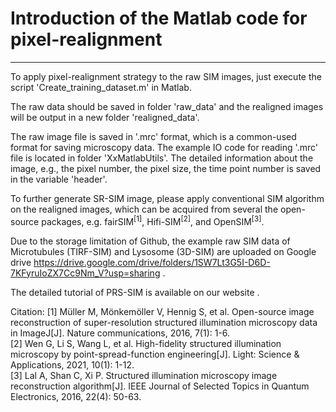 # Introduction of the Matlab code for pixel-realignment

***

To apply pixel-realignment strategy to the raw SIM images, just execute the script 'Create_training_dataset.m' in Matlab.

The raw data should be saved in folder 'raw_data' and the realigned images will be output in a new folder 'realigned_data'.

The raw image file is saved in '.mrc' format, which is a common-used format for saving microscopy data. The example IO code for reading '.mrc' file is located in folder 'XxMatlabUtils'.
The detailed information about the image, e.g., the pixel number, the pixel size, the time point number is saved in the variable 'header'.

To further generate SR-SIM image, please apply conventional SIM algorithm on the realigned images, which can be acquired from several the open-source packages, e.g. fairSIM<sup>[1]</sup>, Hifi-SIM<sup>[2]</sup>, and OpenSIM<sup>[3]</sup>.

Due to the storage limitation of Github, the example raw SIM data of Microtubules (TIRF-SIM) and Lysosome (3D-SIM) are uploaded on Google drive https://drive.google.com/drive/folders/1SW7Lt3G5I-D6D-7KFyruIoZX7Cc9Nm_V?usp=sharing .

The detailed tutorial of PRS-SIM is available on our website .


Citation:
[1] Müller M, Mönkemöller V, Hennig S, et al. Open-source image reconstruction of super-resolution structured illumination microscopy data in ImageJ[J]. Nature communications, 2016, 7(1): 1-6.<br>
[2] Wen G, Li S, Wang L, et al. High-fidelity structured illumination microscopy by point-spread-function engineering[J]. Light: Science & Applications, 2021, 10(1): 1-12.<br>
[3] Lal A, Shan C, Xi P. Structured illumination microscopy image reconstruction algorithm[J]. IEEE Journal of Selected Topics in Quantum Electronics, 2016, 22(4): 50-63.<br>

